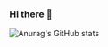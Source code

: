 ### Hi there 👋
![Anurag's GitHub stats](https://github-readme-stats.vercel.app/api?username=anuraghazra&theme=neon&show_icons=true)
